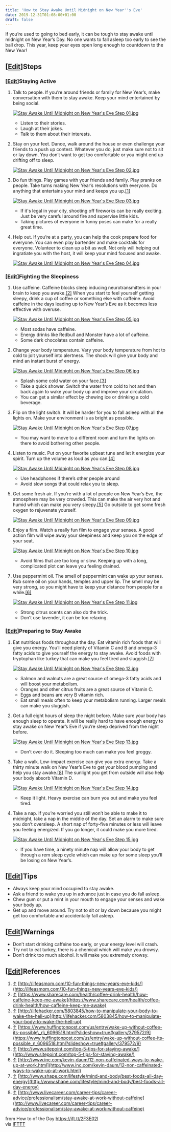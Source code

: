 ```yaml
---
title: 'How to Stay Awake Until Midnight on New Year''s Eve'
date: 2019-12-31T01:08:00+01:00
draft: false
---
```


If you’re used to going to bed early, it can be tough to stay awake until midnight on New Year’s Day. No one wants to fall asleep too early to see the ball drop. This year, keep your eyes open long enough to countdown to the New Year!

\[[Edit](https://www.wikihow.com/index.php?title=Stay-Awake-Until-Midnight-on-New-Year%27s-Eve&action=edit&section=1 "Edit section: Steps")\]Steps
--------------------------------------------------------------------------------------------------------------------------------------------------

### \[[Edit](https://www.wikihow.com/index.php?title=Stay-Awake-Until-Midnight-on-New-Year%27s-Eve&action=edit&section=2 "Edit section: Staying Active")\]Staying Active

1.  Talk to people. If you’re around friends or family for New Year’s, make conversation with them to stay awake. Keep your mind entertained by being social.
    
    [![Stay Awake Until Midnight on New Year's Eve Step 01.jpg](https://www.wikihow.com/images/thumb/0/05/Stay-Awake-Until-Midnight-on-New-Year%27s-Eve-Step-01.jpg/aid269080-v4-728px-Stay-Awake-Until-Midnight-on-New-Year%27s-Eve-Step-01.jpg)](https://www.wikihow.com/Image:Stay-Awake-Until-Midnight-on-New-Year%27s-Eve-Step-01.jpg)
    
    *   Listen to their stories.
    *   Laugh at their jokes.
    *   Talk to them about their interests.
2.  Stay on your feet. Dance, walk around the house or even challenge your friends to a push up contest. Whatever you do, just make sure not to sit or lay down. You don’t want to get too comfortable or you might end up drifting off to sleep.
    
    [![Stay Awake Until Midnight on New Year's Eve Step 02.jpg](https://www.wikihow.com/images/thumb/f/f4/Stay-Awake-Until-Midnight-on-New-Year%27s-Eve-Step-02.jpg/aid269080-v4-728px-Stay-Awake-Until-Midnight-on-New-Year%27s-Eve-Step-02.jpg)](https://www.wikihow.com/Image:Stay-Awake-Until-Midnight-on-New-Year%27s-Eve-Step-02.jpg)
    
3.  Do fun things. Play games with your friends and family. Play pranks on people. Take turns making New Year’s resolutions with everyone. Do anything that entertains your mind and keeps you up.[\[1\]](#_note-1)
    
    [![Stay Awake Until Midnight on New Year's Eve Step 03.jpg](https://www.wikihow.com/images/thumb/7/7a/Stay-Awake-Until-Midnight-on-New-Year%27s-Eve-Step-03.jpg/aid269080-v4-728px-Stay-Awake-Until-Midnight-on-New-Year%27s-Eve-Step-03.jpg)](https://www.wikihow.com/Image:Stay-Awake-Until-Midnight-on-New-Year%27s-Eve-Step-03.jpg)
    
    *   If it's legal in your city, shooting off fireworks can be really exciting. Just be very careful around fire and supervise little kids.
    *   Taking pictures of everyone in funny poses can make for a really great time.
4.  Help out. If you’re at a party, you can help the cook prepare food for everyone. You can even play bartender and make cocktails for everyone. Volunteer to clean up a bit as well. Not only will helping out ingratiate you with the host, it will keep your mind focused and awake.
    
    [![Stay Awake Until Midnight on New Year's Eve Step 04.jpg](https://www.wikihow.com/images/thumb/f/f3/Stay-Awake-Until-Midnight-on-New-Year%27s-Eve-Step-04.jpg/aid269080-v4-728px-Stay-Awake-Until-Midnight-on-New-Year%27s-Eve-Step-04.jpg)](https://www.wikihow.com/Image:Stay-Awake-Until-Midnight-on-New-Year%27s-Eve-Step-04.jpg)
    

### \[[Edit](https://www.wikihow.com/index.php?title=Stay-Awake-Until-Midnight-on-New-Year%27s-Eve&action=edit&section=3 "Edit section: Fighting the Sleepiness")\]Fighting the Sleepiness

1.  Use caffeine. Caffeine blocks sleep inducing neurotransmitters in your brain to keep you awake.[\[2\]](#_note-2) When you start to feel yourself getting sleepy, drink a cup of coffee or something else with caffeine. Avoid caffeine in the days leading up to New Year’s Eve as it becomes less effective with overuse.
    
    [![Stay Awake Until Midnight on New Year's Eve Step 05.jpg](https://www.wikihow.com/images/thumb/f/ff/Stay-Awake-Until-Midnight-on-New-Year%27s-Eve-Step-05.jpg/aid269080-v4-728px-Stay-Awake-Until-Midnight-on-New-Year%27s-Eve-Step-05.jpg)](https://www.wikihow.com/Image:Stay-Awake-Until-Midnight-on-New-Year%27s-Eve-Step-05.jpg)
    
    *   Most sodas have caffeine.
    *   Energy drinks like Redbull and Monster have a lot of caffeine.
    *   Some dark chocolates contain caffeine.
2.  Change your body temperature. Vary your body temperature from hot to cold to jolt yourself into alertness. The shock will give your body and mind an instant burst of energy.
    
    [![Stay Awake Until Midnight on New Year's Eve Step 06.jpg](https://www.wikihow.com/images/thumb/d/da/Stay-Awake-Until-Midnight-on-New-Year%27s-Eve-Step-06.jpg/aid269080-v4-728px-Stay-Awake-Until-Midnight-on-New-Year%27s-Eve-Step-06.jpg)](https://www.wikihow.com/Image:Stay-Awake-Until-Midnight-on-New-Year%27s-Eve-Step-06.jpg)
    
    *   Splash some cold water on your face.[\[3\]](#_note-3)
    *   Take a quick shower. Switch the water from cold to hot and then back again to wake your body up and improve your circulation.
    *   You can get a similar effect by chewing ice or drinking a cold beverage.
3.  Flip on the light switch. It will be harder for you to fall asleep with all the lights on. Make your environment is as bright as possible.
    
    [![Stay Awake Until Midnight on New Year's Eve Step 07.jpg](https://www.wikihow.com/images/thumb/d/d0/Stay-Awake-Until-Midnight-on-New-Year%27s-Eve-Step-07.jpg/aid269080-v4-728px-Stay-Awake-Until-Midnight-on-New-Year%27s-Eve-Step-07.jpg)](https://www.wikihow.com/Image:Stay-Awake-Until-Midnight-on-New-Year%27s-Eve-Step-07.jpg)
    
    *   You may want to move to a different room and turn the lights on there to avoid bothering other people.
4.  Listen to music. Put on your favorite upbeat tune and let it energize your spirit. Turn up the volume as loud as you can.[\[4\]](#_note-4)
    
    [![Stay Awake Until Midnight on New Year's Eve Step 08.jpg](https://www.wikihow.com/images/thumb/4/46/Stay-Awake-Until-Midnight-on-New-Year%27s-Eve-Step-08.jpg/aid269080-v4-728px-Stay-Awake-Until-Midnight-on-New-Year%27s-Eve-Step-08.jpg)](https://www.wikihow.com/Image:Stay-Awake-Until-Midnight-on-New-Year%27s-Eve-Step-08.jpg)
    
    *   Use headphones if there’s other people around
    *   Avoid slow songs that could relax you to sleep.
5.  Get some fresh air. If you’re with a lot of people on New Year’s Eve, the atmosphere may be very crowded. This can make the air very hot and humid which can make you very sleepy.[\[5\]](#_note-5) Go outside to get some fresh oxygen to rejuvenate yourself.
    
    [![Stay Awake Until Midnight on New Year's Eve Step 09.jpg](https://www.wikihow.com/images/thumb/a/a9/Stay-Awake-Until-Midnight-on-New-Year%27s-Eve-Step-09.jpg/aid269080-v4-728px-Stay-Awake-Until-Midnight-on-New-Year%27s-Eve-Step-09.jpg)](https://www.wikihow.com/Image:Stay-Awake-Until-Midnight-on-New-Year%27s-Eve-Step-09.jpg)
    
6.  Enjoy a film. Watch a really fun film to engage your senses. A good action film will wipe away your sleepiness and keep you on the edge of your seat.
    
    [![Stay Awake Until Midnight on New Year's Eve Step 10.jpg](https://www.wikihow.com/images/thumb/1/13/Stay-Awake-Until-Midnight-on-New-Year%27s-Eve-Step-10.jpg/aid269080-v4-728px-Stay-Awake-Until-Midnight-on-New-Year%27s-Eve-Step-10.jpg)](https://www.wikihow.com/Image:Stay-Awake-Until-Midnight-on-New-Year%27s-Eve-Step-10.jpg)
    
    *   Avoid films that are too long or slow. Keeping up with a long, complicated plot can leave you feeling drained.
7.  Use peppermint oil. The smell of peppermint can wake up your senses. Rub some oil on your hands, temples and upper lip. The smell may be very strong, so you might have to keep your distance from people for a while.[\[6\]](#_note-6)
    
    [![Stay Awake Until Midnight on New Year's Eve Step 11.jpg](https://www.wikihow.com/images/thumb/e/ee/Stay-Awake-Until-Midnight-on-New-Year%27s-Eve-Step-11.jpg/aid269080-v4-728px-Stay-Awake-Until-Midnight-on-New-Year%27s-Eve-Step-11.jpg)](https://www.wikihow.com/Image:Stay-Awake-Until-Midnight-on-New-Year%27s-Eve-Step-11.jpg)
    
    *   Strong citrus scents can also do the trick.
    *   Don’t use lavender, it can be too relaxing.

### \[[Edit](https://www.wikihow.com/index.php?title=Stay-Awake-Until-Midnight-on-New-Year%27s-Eve&action=edit&section=4 "Edit section: Preparing to Stay Awake")\]Preparing to Stay Awake

1.  Eat nutritious foods throughout the day. Eat vitamin rich foods that will give you energy. You’ll need plenty of Vitamin C and B and omega-3 fatty acids to give yourself the energy to stay awake. Avoid foods with tryptophan like turkey that can make you feel tired and sluggish.[\[7\]](#_note-7)
    
    [![Stay Awake Until Midnight on New Year's Eve Step 12.jpg](https://www.wikihow.com/images/thumb/3/37/Stay-Awake-Until-Midnight-on-New-Year%27s-Eve-Step-12.jpg/aid269080-v4-728px-Stay-Awake-Until-Midnight-on-New-Year%27s-Eve-Step-12.jpg)](https://www.wikihow.com/Image:Stay-Awake-Until-Midnight-on-New-Year%27s-Eve-Step-12.jpg)
    
    *   Salmon and walnuts are a great source of omega-3 fatty acids and will boost your metabolism.
    *   Oranges and other citrus fruits are a great source of Vitamin C.
    *   Eggs and beans are very B vitamin rich.
    *   Eat small meals often to keep your metabolism running. Larger meals can make you sluggish.
2.  Get a full eight hours of sleep the night before. Make sure your body has enough sleep to operate. It will be really hard to have enough energy to stay awake on New Year’s Eve if you’re sleep deprived from the night before.
    
    [![Stay Awake Until Midnight on New Year's Eve Step 13.jpg](https://www.wikihow.com/images/thumb/5/5e/Stay-Awake-Until-Midnight-on-New-Year%27s-Eve-Step-13.jpg/aid269080-v4-728px-Stay-Awake-Until-Midnight-on-New-Year%27s-Eve-Step-13.jpg)](https://www.wikihow.com/Image:Stay-Awake-Until-Midnight-on-New-Year%27s-Eve-Step-13.jpg)
    
    *   Don’t over do it. Sleeping too much can make you feel groggy.
3.  Take a walk. Low-impact exercise can give you extra energy. Take a thirty minute walk on New Year’s Eve to get your blood pumping and help you stay awake.[\[8\]](#_note-8) The sunlight you get from outside will also help your body absorb Vitamin D.
    
    [![Stay Awake Until Midnight on New Year's Eve Step 14.jpg](https://www.wikihow.com/images/thumb/8/80/Stay-Awake-Until-Midnight-on-New-Year%27s-Eve-Step-14.jpg/aid269080-v4-728px-Stay-Awake-Until-Midnight-on-New-Year%27s-Eve-Step-14.jpg)](https://www.wikihow.com/Image:Stay-Awake-Until-Midnight-on-New-Year%27s-Eve-Step-14.jpg)
    
    *   Keep it light. Heavy exercise can burn you out and make you feel tired.
4.  Take a nap. If you’re worried you still won’t be able to make it to midnight, take a nap in the middle of the day. Set an alarm to make sure you don’t oversleep. A short nap of forty-five minutes or less will leave you feeling energized. If you go longer, it could make you more tired.
    
    [![Stay Awake Until Midnight on New Year's Eve Step 15.jpg](https://www.wikihow.com/images/thumb/b/bb/Stay-Awake-Until-Midnight-on-New-Year%27s-Eve-Step-15.jpg/aid269080-v4-728px-Stay-Awake-Until-Midnight-on-New-Year%27s-Eve-Step-15.jpg)](https://www.wikihow.com/Image:Stay-Awake-Until-Midnight-on-New-Year%27s-Eve-Step-15.jpg)
    
    *   If you have time, a ninety minute nap will allow your body to get through a rem sleep cycle which can make up for some sleep you’ll be losing on New Year’s.

\[[Edit](https://www.wikihow.com/index.php?title=Stay-Awake-Until-Midnight-on-New-Year%27s-Eve&action=edit&section=5 "Edit section: Tips")\]Tips
------------------------------------------------------------------------------------------------------------------------------------------------

*   Always keep your mind occupied to stay awake.
*   Ask a friend to wake you up in advance just in case you do fall asleep.
*   Chew gum or put a mint in your mouth to engage your senses and wake your body up.
*   Get up and move around. Try not to sit or lay down because you might get too comfortable and accidentally fall asleep.

\[[Edit](https://www.wikihow.com/index.php?title=Stay-Awake-Until-Midnight-on-New-Year%27s-Eve&action=edit&section=6 "Edit section: Warnings")\]Warnings
--------------------------------------------------------------------------------------------------------------------------------------------------------

*   Don’t start drinking caffeine too early, or your energy level will crash.
*   Try not to eat turkey, there is a chemical which will make you drowsy.
*   Don’t drink too much alcohol. It will make you extremely drowsy.

\[[Edit](https://www.wikihow.com/index.php?title=Stay-Awake-Until-Midnight-on-New-Year%27s-Eve&action=edit&section=7 "Edit section: References")\]References
------------------------------------------------------------------------------------------------------------------------------------------------------------

1.  [↑](#_ref-1) [http://lifeasmom.com/10-fun-things-new-years-eve-kids/](http://lifeasmom.com/10-fun-things-new-years-eve-kids/)
2.  [↑](#_ref-2) [https://www.sharecare.com/health/coffee-drink-health/how-caffeine-keep-me-awake](https://www.sharecare.com/health/coffee-drink-health/how-caffeine-keep-me-awake)
3.  [↑](#_ref-3) [http://lifehacker.com/5803845/how-to-manipulate-your-body-to-wake-the-hell-up](http://lifehacker.com/5803845/how-to-manipulate-your-body-to-wake-the-hell-up)
4.  [↑](#_ref-4) [https://www.huffingtonpost.com/us/entry/wake-up-without-coffee-its-possible\_n\_6096518.html?slideshow=true#gallery/379572/9](https://www.huffingtonpost.com/us/entry/wake-up-without-coffee-its-possible_n_6096518.html?slideshow=true#gallery/379572/9)
5.  [↑](#_ref-5) [http://www.sitepoint.com/top-5-tips-for-staying-awake/](http://www.sitepoint.com/top-5-tips-for-staying-awake/)
6.  [↑](#_ref-6) [http://www.inc.com/kevin-daum/12-non-caffeinated-ways-to-wake-up-at-work.html](http://www.inc.com/kevin-daum/12-non-caffeinated-ways-to-wake-up-at-work.html)
7.  [↑](#_ref-7) [http://www.shape.com/lifestyle/mind-and-body/best-foods-all-day-energy](http://www.shape.com/lifestyle/mind-and-body/best-foods-all-day-energy)
8.  [↑](#_ref-8) [http://www.livecareer.com/career-tips/career-advice/professionalism/stay-awake-at-work-without-caffeine](http://www.livecareer.com/career-tips/career-advice/professionalism/stay-awake-at-work-without-caffeine)

  
  
from How to of the Day https://ift.tt/2F3E02l  
via [IFTTT](https://ifttt.com/?ref=da&site=blogger)